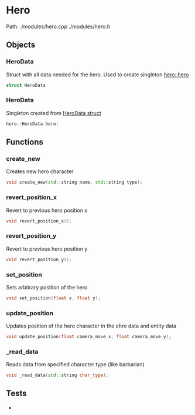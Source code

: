 # Hero
Path: ./modules/hero.cpp   ./modules/hero.h



## Objects
### HeroData
Struct with all data needed for the hero. Used to create singleton [hero::hero](hero.md#hero)
```c++
struct HeroData
```

### HeroData
Singleton created from [HeroData struct](hero.md#HeroData)
```c++
hero::HeroData hero;
```

## Functions
### create_new
Creates new hero character
```c++
void create_new(std::string name, std::string type);
```

### revert_position_x
Revert to previous hero position x
```c++
void revert_position_x();
```

### revert_position_y
Revert to previous hero position y
```c++
void revert_position_y();
```
  
### set_position
Sets arbitrary position of the hero
```c++
void set_position(float x, float y);
```

### update_position
Updates position of the hero character in the ehro data and entity data
```c++
void update_position(float camera_move_x, float camera_move_y);
```

### _read_data
Reads data from specified character type (like barbarian)
```c++
void _read_data(std::string char_type);
```


## Tests
-